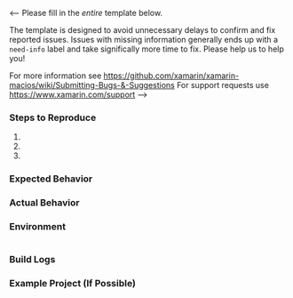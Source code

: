<!-- 🚨 STOP 🚨 𝗦𝗧𝗢𝗣 🚨 𝑺𝑻𝑶𝑷 🚨 -->

<--
Please fill in the *entire* template below.

The template is designed to avoid unnecessary delays to confirm and fix reported issues. Issues with missing information generally ends up with a `need-info` label and take significally more time to fix. Please help us to help you!

For more information see https://github.com/xamarin/xamarin-macios/wiki/Submitting-Bugs-&-Suggestions
For support requests use https://www.xamarin.com/support
-->
### Steps to Reproduce

1. 
2. 
3. 

### Expected Behavior

### Actual Behavior

### Environment

<!--
1.
Visual Studio: Help > About Microsoft Visual Studio > Copy Info [button]
Visual Studio for Mac: Visual Studio > About Visual Studio > Show Details > Copy Information [button]

2. Paste into the code block below (between ```)
-->

```
```

### Build Logs

<!--
1. Place cursor below this comment block.

2. Attach build log or link to gist (https://gist.github.com/) of the log.
-->

### Example Project (If Possible)

<!--
1. Place cursor below this comment block.

2. Drag and drop the compressed project or files needed to reproduce.
-->

<!--
Switch to the "Preview" tab to ensure your issue renders correctly.
-->
